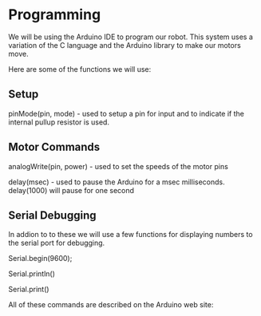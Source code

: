 # Programming

We will be using the Arduino IDE to program our robot.  This system uses a variation of the C language and the Arduino library to make our motors move.

Here are some of the functions we will use:

## Setup

pinMode\(pin, mode\) - used to setup a pin for input and to indicate if the internal pullup resistor is used.

## Motor Commands

analogWrite\(pin, power\) - used to set the speeds of the motor pins

delay\(msec\) - used to pause the Arduino for a msec milliseconds.  delay\(1000\) will pause for one second

## Serial Debugging

In addion to to these we will use a few functions for displaying numbers to the serial port for debugging.

Serial.begin\(9600\);

Serial.println\(\)

Serial.print\(\)

All of these commands are described on the Arduino web site: 



